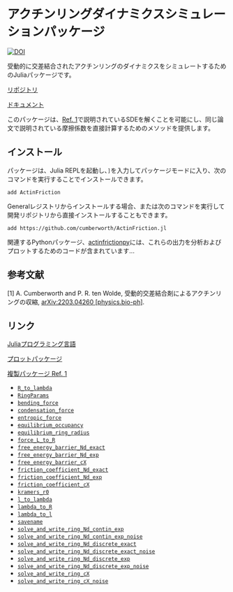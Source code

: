 # アクチンリングダイナミクスシミュレーションパッケージ

[![DOI](https://zenodo.org/badge/DOI/10.5281/zenodo.7781755.svg)](https://doi.org/10.5281/zenodo.7781755)

受動的に交差結合されたアクチンリングのダイナミクスをシミュレートするためのJuliaパッケージです。

[リポジトリ](https://github.com/cumberworth/ActinFriction.jl)

[ドキュメント](http://www.cumberworth.org/ActinFriction.jl)

このパッケージは、[Ref. 1](#references)で説明されているSDEを解くことを可能にし、同じ論文で説明されている摩擦係数を直接計算するためのメソッドを提供します。

## インストール

パッケージは、Julia REPLを起動し、`]`を入力してパッケージモードに入り、次のコマンドを実行することでインストールできます。

```
add ActinFriction
```

Generalレジストリからインストールする場合、または次のコマンドを実行して開発リポジトリから直接インストールすることもできます。

```
add https://github.com/cumberworth/ActinFriction.jl
```

関連するPythonパッケージ、[actinfrictionpy](https://github.com/cumberworth/actinfrictionpy)には、これらの出力を分析およびプロットするためのコードが含まれています...

## 参考文献

[1] A. Cumberworth and P. R. ten Wolde, 受動的交差結合剤によるアクチンリングの収縮, [arXiv:2203.04260 [physics.bio-ph]](https://doi.org/10.48550/arXiv.2203.04260).

## リンク

[Juliaプログラミング言語](https://julialang.org/)

[プロットパッケージ](https://github.com/cumberworth/actinfrictionpy)

[複製パッケージ Ref. 1](https://doi.org/10.5281/zenodo.6327217)

  * [`R_to_lambda`](@ref)
  * [`RingParams`](@ref)
  * [`bending_force`](@ref)
  * [`condensation_force`](@ref)
  * [`entropic_force`](@ref)
  * [`equilibrium_occupancy`](@ref)
  * [`equilibrium_ring_radius`](@ref)
  * [`force_L_to_R`](@ref)
  * [`free_energy_barrier_Nd_exact`](@ref)
  * [`free_energy_barrier_Nd_exp`](@ref)
  * [`free_energy_barrier_cX`](@ref)
  * [`friction_coefficient_Nd_exact`](@ref)
  * [`friction_coefficient_Nd_exp`](@ref)
  * [`friction_coefficient_cX`](@ref)
  * [`kramers_r0`](@ref)
  * [`l_to_lambda`](@ref)
  * [`lambda_to_R`](@ref)
  * [`lambda_to_l`](@ref)
  * [`savename`](@ref)
  * [`solve_and_write_ring_Nd_contin_exp`](@ref)
  * [`solve_and_write_ring_Nd_contin_exp_noise`](@ref)
  * [`solve_and_write_ring_Nd_discrete_exact`](@ref)
  * [`solve_and_write_ring_Nd_discrete_exact_noise`](@ref)
  * [`solve_and_write_ring_Nd_discrete_exp`](@ref)
  * [`solve_and_write_ring_Nd_discrete_exp_noise`](@ref)
  * [`solve_and_write_ring_cX`](@ref)
  * [`solve_and_write_ring_cX_noise`](@ref)

